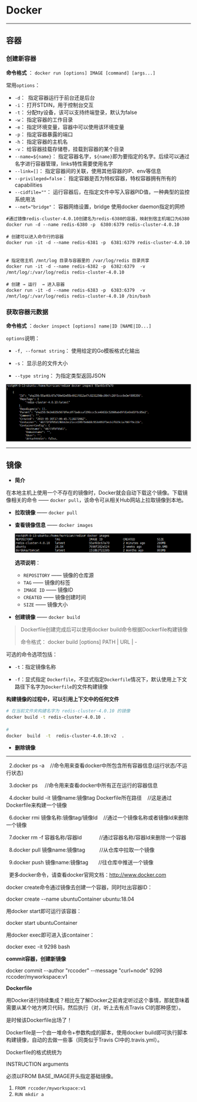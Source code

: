 # <a name="top">Docker</a>





----

## <a name="container">容器</a>



### <a name="create-container">创建**新容器**</a>

**命令格式** ： `docker run [options] IMAGE [command] [args...]`

常用`options`：

+ `-d`：  指定容器运行于前台还是后台
+ `-i`： 打开STDIN，用于控制台交互
+ `-t`： 分配tty设备，该可以支持终端登录，默认为false
+ `-w`： 指定容器的工作目录
+ `-e`： 指定环境变量，容器中可以使用该环境变量
+ `-p`： 指定容器暴露的端口
+ `-h`： 指定容器的主机名
+ `-v`： 给容器挂载存储卷，挂载到容器的某个目录
+ `--name=${name}`： 指定容器名字，`${name}`即为要指定的名字。后续可以通过名字进行容器管理，links特性需要使用名字
+ `--link=[]`： 指定容器间的关联，使用其他容器的IP、env等信息
+ `--privileged=false`： 指定容器是否为特权容器，特权容器拥有所有的capabilities
+ `--cidfile=""`： 运行容器后，在指定文件中写入容器PID值，一种典型的监控系统用法
+ `--net="bridge"`： 容器网络设置，bridge 使用docker daemon指定的网桥



```shell
#通过镜像redis-cluster-4.0.10创建名为redis-6380的容器，映射到宿主机端口为6380
docker run -d --name redis-6380 -p  6380:6379 redis-cluster-4.0.10

# 创建可以进入命令行的容器
docker run -it -d --name redis-6381 -p  6381:6379 redis-cluster-4.0.10


# 指定宿主机 /mnt/log 目录与容器里的 /var/log/redis 目录共享
docker run -it -d --name redis-6382 -p  6382:6379  -v /mnt/log/:/var/log/redis redis-cluster-4.0.10

# 创建 → 运行  → 进入容器
docker run -it -d --name redis-6383 -p  6383:6379  -v /mnt/log/:/var/log/redis redis-cluster-4.0.10 /bin/bash
```



### <a name="inspect">获取容器元数据</a>

**命令格式** ：`docker inspect [options] name|ID [NAME|ID...]`

`options`说明：

+ `-f, --format string`： 使用给定的Go模板格式化输出


+ `-s`： 显示总的文件大小
+ `--type string`： 为指定类型返回JSON

![docker-inspect](https://github.com/HurricanGod/Home/blob/master/linux/img/docker/docker-inspect.png)











-----

## <a name="image">镜像</a>

+ **简介**

在本地主机上使用一个不存在的镜像时，Docker就会自动下载这个镜像。下载镜像相关的命令 —— `docker pull`，该命令可从相关Hub网站上拉取镜像到本地。



+ **拉取镜像** —— `docker pull`





+ **查看镜像信息** —— `docker images`

  ![docker-images](https://github.com/HurricanGod/Home/blob/master/linux/img/docker/docker-images.png)

  **选项说明**：

  + `REPOSITORY` —— 镜像的仓库源
  + `TAG` —— 镜像的标签
  + `IMAGE ID` —— 镜像ID
  + `CREATED` —— 镜像创建时间
  + `SIZE` —— 镜像大小





+ **创建镜像** —— `docker build `

> Dockerfile创建完成后可以使用docker build命令根据Dockerfile构建镜像
>
> 命令格式： docker  build  [options]  PATH | URL | -

可选的命令选项包括：

+	`-t`：指定镜像名称

+ `-f`：显式指定 `Dockerfile`，不显式指定`Dockerfile`情况下，默认使用上下文路径下名字为`Dockerfile`的文件构建镜像



**构建镜像的过程中，可以引用上下文中的任何文件**

```sh
# 在当前文件夹构建名字为 redis-cluster-4.0.10 的镜像
docker build -t redis-cluster-4.0.10 .

# 
docker  build  -t  redis-cluster-4.0.10:v2  .
```







+ **删除镜像**



-----




  2.docker ps -a    //命令用来查看docker中所包含所有容器信息(运行状态/不运行状态)

  3.docker ps     //命令用来查看docker中所有正在运行的容器信息

  4.docker build -it 镜像name:镜像tag Dockerfile所在路径    //这是通过Dockerfile来构建一个镜像



  6.docker rmi 镜像名称:镜像tag/镜像Id    //通过一个镜像名称或者镜像Id来删除一个镜像

  7.docker rm -f 容器名称/容器Id            //通过容器名称/容器Id来删除一个容器

  8.docker pull 镜像name:镜像tag          //从仓库中拉取一个镜像

  9.docker push 镜像name:镜像tag       //往仓库中推送一个镜像

  更多docker命令，请查看docker官网文档：http://www.docker.com



docker create命令通过镜像去创建一个容器，同时吐出容器ID：

docker create --name ubuntuContainer ubuntu:18.04



用docker start即可运行该容器：

docker start ubuntuContainer

用docker exec即可进入该container：

docker exec -it 9298 bash





**commit容器，创建新镜像**

docker commit --author "rccoder" --message "curl+node" 9298 rccoder/myworkspace:v1





**Dockerfile**

用Docker进行持续集成？相比在了解Docker之前肯定听过这个事情，那就意味着需要从某个地方拷贝代码，然后执行（对，听上去有点Travis CI的那种感觉）。

是时候该Dockerfile出场了！

Dockerfile是一个由一堆命令+参数构成的脚本，使用docker build即可执行脚本构建镜像，自动的去做一些事（同类似于Travis CI中的.travis.yml）。

Dockerfile的格式统统为

INSTRUCTION arguments

必须以FROM BASE_IMAGE开头指定基础镜像。



1. `FROM rccoder/myworkspace:v1`
2. `RUN mkdir a`



